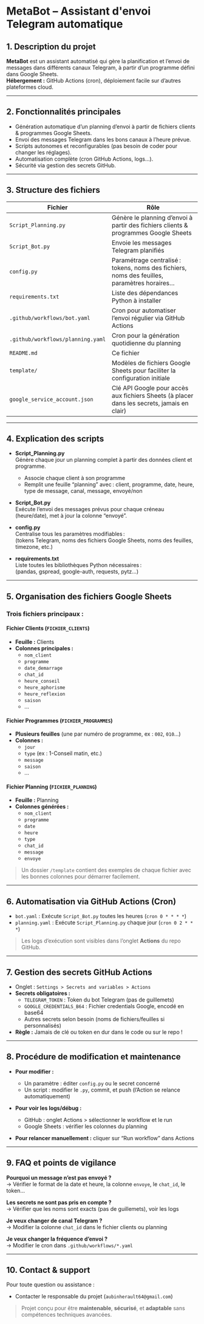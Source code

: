 # MetaBot – Assistant d'envoi Telegram automatique


## 1. Description du projet

**MetaBot** est un assistant automatisé qui gère la planification et l’envoi de messages dans différents canaux Telegram, à partir d’un programme défini dans Google Sheets.  
**Hébergement :** GitHub Actions (cron), déploiement facile sur d’autres plateformes cloud.

---

## 2. Fonctionnalités principales

- Génération automatique d’un planning d’envoi à partir de fichiers clients & programmes Google Sheets.
- Envoi des messages Telegram dans les bons canaux à l’heure prévue.
- Scripts autonomes et reconfigurables (pas besoin de coder pour changer les réglages).
- Automatisation complète (cron GitHub Actions, logs…).
- Sécurité via gestion des secrets GitHub.

---

## 3. Structure des fichiers

| Fichier                            | Rôle                                                                                        |
|-------------------------------------|---------------------------------------------------------------------------------------------|
| `Script_Planning.py`                | Génère le planning d’envoi à partir des fichiers clients & programmes Google Sheets          |
| `Script_Bot.py`                     | Envoie les messages Telegram planifiés                                                      |
| `config.py`                         | Paramétrage centralisé : tokens, noms des fichiers, noms des feuilles, paramètres horaires… |
| `requirements.txt`                  | Liste des dépendances Python à installer                                                    |
| `.github/workflows/bot.yaml`        | Cron pour automatiser l’envoi régulier via GitHub Actions                                   |
| `.github/workflows/planning.yaml`   | Cron pour la génération quotidienne du planning                                             |
| `README.md`                         | Ce fichier                                                                                  |
| `template/`                         | Modèles de fichiers Google Sheets pour faciliter la configuration initiale                  |
| `google_service_account.json`       | Clé API Google pour accès aux fichiers Sheets (à placer dans les secrets, jamais en clair)  |

---

## 4. Explication des scripts

- **Script_Planning.py**  
  Génère chaque jour un planning complet à partir des données client et programme.
  - Associe chaque client à son programme
  - Remplit une feuille “planning” avec : client, programme, date, heure, type de message, canal, message, envoyé/non

- **Script_Bot.py**  
  Exécute l’envoi des messages prévus pour chaque créneau (heure/date), met à jour la colonne “envoyé”.

- **config.py**  
  Centralise tous les paramètres modifiables :  
  (tokens Telegram, noms des fichiers Google Sheets, noms des feuilles, timezone, etc.)

- **requirements.txt**  
  Liste toutes les bibliothèques Python nécessaires :  
  (pandas, gspread, google-auth, requests, pytz…)

---

## 5. Organisation des fichiers Google Sheets

### Trois fichiers principaux :

#### Fichier Clients (`FICHIER_CLIENTS`)

- **Feuille :** Clients
- **Colonnes principales :**
  - `nom_client`
  - `programme`
  - `date_demarrage`
  - `chat_id`
  - `heure_conseil`
  - `heure_aphorisme`
  - `heure_reflexion`
  - `saison`
  - ...

#### Fichier Programmes (`FICHIER_PROGRAMMES`)

- **Plusieurs feuilles** (une par numéro de programme, ex : `002`, `010`…)
- **Colonnes :**
  - `jour`
  - `type` (ex : 1-Conseil matin, etc.)
  - `message`
  - `saison`
  - ...

#### Fichier Planning (`FICHIER_PLANNING`)

- **Feuille :** Planning
- **Colonnes générées :**
  - `nom_client`
  - `programme`
  - `date`
  - `heure`
  - `type`
  - `chat_id`
  - `message`
  - `envoye`

> Un dossier `/template` contient des exemples de chaque fichier avec les bonnes colonnes pour démarrer facilement.

---

## 6. Automatisation via GitHub Actions (Cron)

- `bot.yaml` : Exécute `Script_Bot.py` toutes les heures (`cron 0 * * * *`)
- `planning.yaml` : Exécute `Script_Planning.py` chaque jour (`cron 0 2 * * *`)

> Les logs d’exécution sont visibles dans l’onglet **Actions** du repo GitHub.

---

## 7. Gestion des secrets GitHub Actions

- Onglet : `Settings > Secrets and variables > Actions`
- **Secrets obligatoires :**
    - `TELEGRAM_TOKEN` : Token du bot Telegram (pas de guillemets)
    - `GOOGLE_CREDENTIALS_B64` : Fichier credentials Google, encodé en base64
    - Autres secrets selon besoin (noms de fichiers/feuilles si personnalisés)
- **Règle :** Jamais de clé ou token en dur dans le code ou sur le repo !

---

## 8. Procédure de modification et maintenance

- **Pour modifier :**
    - Un paramètre : éditer `config.py` ou le secret concerné
    - Un script : modifier le `.py`, commit, et push (l’Action se relance automatiquement)

- **Pour voir les logs/débug :**
    - GitHub : onglet Actions > sélectionner le workflow et le run
    - Google Sheets : vérifier les colonnes du planning

- **Pour relancer manuellement :** cliquer sur “Run workflow” dans Actions

---

## 9. FAQ et points de vigilance

**Pourquoi un message n’est pas envoyé ?**  
→ Vérifier le format de la date et heure, la colonne `envoye`, le `chat_id`, le token…

**Les secrets ne sont pas pris en compte ?**  
→ Vérifier que les noms sont exacts (pas de guillemets), voir les logs

**Je veux changer de canal Telegram ?**  
→ Modifier la colonne `chat_id` dans le fichier clients ou planning

**Je veux changer la fréquence d’envoi ?**  
→ Modifier le cron dans `.github/workflows/*.yaml`

---

## 10. Contact & support

Pour toute question ou assistance :

- Contacter le responsable du projet (`aubinherault64@gmail.com`)

> Projet conçu pour être **maintenable**, **sécurisé**, et **adaptable** sans compétences techniques avancées.
